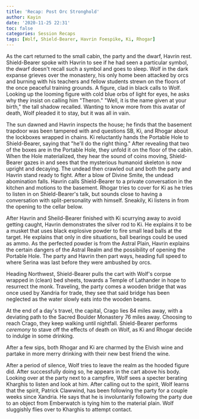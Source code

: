 ```yaml
---
title: 'Recap: Post Orc Stronghold'
author: Kayin
date: '2020-11-25 22:31'
toc: false
categories: Session Recaps
tags: [Wolf, Shield-Bearer, Havrin Foespike, Ki, Rhogar]
---
```


As the cart returned to the small cabin, the party and the dwarf, Havrin rest. Shield-Bearer spoke with Havrin to see if he had seen a particular symbol,  the dwarf doesn't recall such a symbol and goes to sleep. Wolf in the dark expanse grieves over the monastery, his only home been attacked by orcs and burning with his teachers and fellow students strewn on the floors of the once peaceful training grounds. A figure, clad in black calls to Wolf. Looking up the looming figure with cold blue orbs of light for eyes,  he asks why they insist on calling him "Theron." "Well, it is the name given at your birth," the tall shadow recalled. Wanting to know more from this avatar of death, Wolf pleaded it to stay, but it was all in vain.

The sun dawned and Havrin inspects the house; he finds that the basement trapdoor was been tampered with and questions SB, Ki, and Rhogar about the lockboxes wrapped in chains. Ki reluctantly hands the Portable Hole to Shield-Bearer, saying that "he'll do the right thing." After revealing that two of the boxes are in the Portable Hole, they unfold it on the floor of the cabin. When the Hole materialized, they hear the sound of coins moving, Shield-Bearer gazes in and sees that the mysterious humanoid skeleton is now upright and decaying. The undead then crawled out and both the party and Havrin stand ready to fight. After a blow of Divine Smite, the undead abomination falls. Havrin calls Shield-Bearer to a private conversation in the kitchen and motions to the basement. Rhogar tries to cover for Ki as he tries to listen in on Shield-Bearer's talk, but sounds close to having a conversation with split-personality with himself. Sneakily, Ki listens in from the opening to the cellar below.

After Havrin and Sheild-Bearer finished with Ki scurrying away to avoid getting caught, Havrin demonstrates the silver rod to Ki. He explains it to be a musket that uses black explosive powder to fire small lead balls at the target. He explains that only in dire situations, ball bearings could be used as ammo. As the perfected powder is from the Astral Plain, Havrin explains the certain dangers of the Astral Realm and the possibility of opening the Portable Hole. The party and Havrin then part ways, heading full speed to where Serina was last before they were ambushed by orcs.

Heading Northwest, Shield-Bearer pulls the cart with Wolf's corpse wrapped in (clean) bed sheets, towards a Temple of Lathander in hope to resurrect the monk. Traveling, the party comes a wooden bridge that was once used by Xandria for trade, they see that said bridge has been neglected as the water slowly eats into the wooden beams.

At the end of a day's travel, the capital, Crago lies 84 miles away, with a deviating path to the Sacred Boulder Monastery 76 miles away. Choosing to reach Crago, they keep walking until nightfall. Shield-Bearer performs *ceremony* to stave off the effects of death on Wolf, as Ki and Rhogar decide to indulge in some drinking.

After a few sips, both Rhogar and Ki are charmed by the Elvish wine and partake in more merry drinking with their new best friend the wine.

After a period of silence, Wolf tries to leave the realm as the hooded figure did. After successfully doing so, he appears in the cart above his body. Looking over at the party next to a campfire, Wolf sees a specter berating Kharghis to listen and look at him. After calling out to the spirit, Wolf learns that the spirit, Patrick Clawwind, has been following the party for a couple weeks since Xandria. He says that he is involuntarily following the party due to an object from Emberwatch is tying him to the material plain. Wolf sluggishly flies over to Kharghis to attempt contact.
